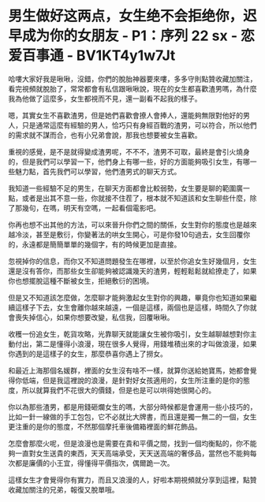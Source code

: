 # 男生做好这两点，女生绝不会拒绝你，迟早成为你的女朋友 - P1：序列 22 sx - 恋爱百事通 - BV1KT4y1w7Jt

哈嘍大家好我是啾啾，沒錯，你們的脫胎神器要來嘍，多多守則點贊收藏加關注，看完視頻就脫胎了，常常都會有私信跟啾啾說，現在的女生都喜歡渣男嗎，為什麼我為他做了這麼多，女生都視而不見，還一副看不起我的樣子。

嗯，其實女生不喜歡渣男，但是她們喜歡會撩人會捧人，還能夠無限對他好的男人，只是通常這麼有經驗的男人，恰巧只有身經百戰的渣男，可以符合，所以他們的需求就不謀而合，也有小兄弟會說，那我也想要被女生喜歡。

重視的感覺，是不是就得變成渣男呢，不不不，渣男不可取，最終是會引火燒身的，但是我們可以學習一下，他們身上有哪一些，好的方面能夠吸引女生，有哪一些魅力點，首先我們可以學習，他們渣男式的聊天方式。

我知道一些經驗不足的男生，在聊天方面都會比較弱勢，女生要是聊的範圍廣一點，或者是出其不意一些，你就接不住茬了，根本就不知道該和女生聊些什麼，除了那幾句，在嗎，明天有空嗎，一起看個電影吧。

你再也想不出其他的方法，可以來晉升你們之間的關係，女生對你的態度也是越來越冷淡，甚至是敷衍，你變著法的哄女生開心，可是你發10句過去，女生回覆你的，永遠都是簡簡單單的幾個字，有的時候更加是直接。

忽視掉你的信息，而你又不知道問題發生在哪裡，以至於你追女生好幾個月，女生還是沒有答你，而那些女生卻能夠被認識幾天的渣男，輕輕鬆鬆就給撩走了，如果你也想擺脫這種不斷被女生，拒絕敷衍的困境。

但是又不知道該怎麼做，怎麼聊才能夠激起女生對你的興趣，畢竟你也知道如果繼續這樣子下去，女生會離你越來越遠，一個是這樣，兩個也是這樣，時間久了你就會喪失掉信心，如果你想要改變，私信我，回覆啾啾。

收穫一份追女生，乾貨攻略，光靠聊天就能讓女生被你吸引，女生越聊越想對你主動付出，第二是懂得小浪漫，現在很多人覺得，用錢堆積出來的才叫做浪漫，如果你遇到的是這樣子的女生，那麼恭喜你遇上了撈女。

和最近上海那個名媛群，裡面的女生沒有啥不一樣，就算你送給她寶馬，她都會覺得你低端，但是我這裡說的浪漫，是針對好女孩適用的，女生所注重的是你的態度，所以就算我們不花很大的價錢，但是也是可以哄得她很開心的。

你以為那些渣男，都是用錢砸爛女生的嗎，大部分時候都是會運用一些小技巧的，比如一針一線做的手工包包，它不必就比大牌書，而且還是獨一無二的一個，女生更注重的是你的態度，不然那個摩托車後備箱裡面的鮮花飾品。

怎麼會那麼火呢，但是浪漫也是需要在貴和平價之間，找到一個均衡點的，你不能夠一直對女生送貴的東西，天天高端承受，天天送高端的奢侈品，當然也不能夠每次都是廉價的小王宜，得懂得平價指次，偶爾跪一次。

這樣女生才會覺得你有實力，而且又浪漫的人，好啦本期視頻就分享到這裡，點贊收藏加關注的兄弟，報復又脫單哦。

